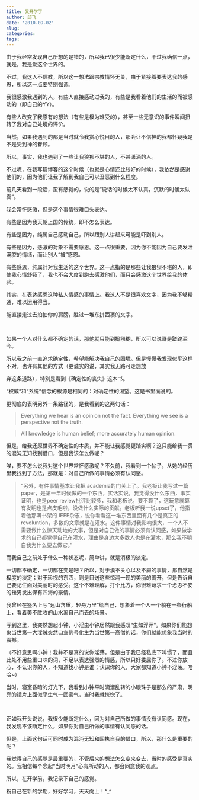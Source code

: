 ```yaml
---
title: 又开学了
author: 邱飞
date: '2010-09-02'
slug: 
categories:
tags:
---
```


由于我经常发现自己所想的是错的，所以我已很少能断定什么，不过我确信一点，就是，我是爱这个世界的。

不过，我这人不信教，所以这一想法跟宗教情怀无关，由于紧接着要表达我的感恩，所以这一点要特别强调。

我很感激我遇到的人，有些人直接感动过我的，有些是我看着他们的生活的而被感动的（即自己的YY）。

有些人改变了我原有的想法（有些是极为难受的），甚至一些无意识的事件瞬间扭转了我对自己处境的评价。

当然，如果我遇到的都是当时就令我赏心悦目的人，那会让不信神的我都怀疑我是不是受到神的眷顾。

所以，事实，我也遇到了一些让我狼狈不堪的人，不甚潇洒的人。

不过呢，在我写篇博客的这个时候（也就是心情还比较好的时候），我依然是感谢他们的，因为他们让我了解到我自己可以丑恶到什么程度。

前几天看到一段话，蛮有感觉的，说的是“说话的时候太不认真，沉默的时候太认真”。

我会常怀感激，但是这个事情很难口头表达。

有些是因为我天朝上国的传统，即不怎么表达。

有些是因为，纯属自己感动自己，所以跟别人讲起来可能是吓到别人。

有些是因为，感激的对象不需要感恩。这一点很重要，因为你不能因为自己要发泄满腔的情绪，而让别人“被”感恩。

有些感恩，纯属针对我生活的这个世界。这一点指的是那些让我狼狈不堪的人，即使我心情舒畅了，我也不会大度到跑去感激他们，而只会感激这个世界给我的体验。

其实，在表达感恩这种私人情感的事情上。我这人不是很喜欢文字，因为我不够精通，难以运用得当。

能直接走过去拍拍你的肩膀，胜过一堆东拼西凑的文字。

<br>

如果一个人对什么都不确定的话，那他就只能到捣糨糊，所以可以说哥是蹉跎至今。

所以我之前一直追求确定性，希望能解决我自己的困境。但是慢慢我发现似乎这样不对，也许有其他的方式（更诚实的说，其实我无路可走想放

弃这条道路），特别是看到《确定性的丧失》这本书。

“权威”和“系统”信念的根源是相同的：对确定性的渴望。这是书里面说的。

更彻底的表明另外一条路径的，是我看到的这两句话：

> Everything we hear is an opinion not the fact. Everything we see is a perspective not the truth.

> All knowledge is human belief; more accurately human opinion.

但是，给我还原世界不确定性的本质，并不能让我感觉更踏实啊？这只能给我一贯的混沌无知找到借口，但是我该怎么做呢？

唉，要不怎么说我对这个世界常怀感激呢？不久前，我看到一个帖子，从她的经历里我找到了方法，那就是：对自己所做的事情必须有认同感。

> “另外，有件事情基本让我把 academia的门关上了。我老板让我写过一篇paper，是第一年时候做的一个东西，实话实说，我觉得没什么东西，事实证明，也是peer review批评比较多，我和老板说，要不算了，这玩意就算有发明也是点皮毛啦，没做什么实际的贡献。老板听我一说upset了，他指着他那满书架的 IEEE杂志，说你看看这一堆东西里面有几个是真正的revoluntion，多数的文章就是在灌水。这件事情对我影响很大，一个人不需要做什么惊天动地的大事，但是对自己做的事情必须有认同感，如果做学术的自己都觉得自己在灌水，理由是身边大多数人也是在灌水，那么我不明白我为什么要去做它。”



而我自己之前处于什么一种状态呢，简单讲，就是消极的淡定。

一切都不确定，一切都在变是吧？所以，对于漠不关心以及不屑的事情，那自然是极度的淡定；对于珍视的东西，则是目送这些惊鸿一现的美丽的离开，但是告诉自己要记住面对美丽时的感受。这个不难理解，打个比方，你很难苛求一个忐忑不安的锉男发出保有四海的豪情。

我曾经在签名上写“远山含黛，轻舟万里”给自己，想象着一个人一个躺在一条行船上，看着美不胜收的山水离自己而去的场景。

写到这里，我突然想起小钟，小淫虫小钟居然跟我感叹“生如浮萍”。如果你们能想象当世第一大淫贼突然口宣佛号化生为当世第一高僧的话，你们就能想象我当时的震撼。

（不好意思啊小钟！我并不是真的说你淫荡，但是由于我已经私底下叫惯了，而且此处不用些重口味的词，不足以表达强烈的情感，所以只好委屈你了。不过你放心，不认识你的人，不知道找小钟是谁；认识你的人，大家都知道小钟不淫荡。哈哈~）

当时，寝室昏暗的灯光下，我看到小钟平时滴溜乱转的小眼珠子是那么的严肃，明亮的镜片上面似乎生气一团雾气，当时我就恍惚了。

<br>

正如我开头说说，我很少能断定什么，因为对自己所做的事情没有认同感。现在，我发现不该断定什么，如果你对自己所做的事情有认同感的话。

但是，上面这句话可同时成为混沌无知和固执自我的借口，所以，那什么是重要的呢？

我觉得自己的感觉是最重要的，不管后来的想法怎么变来变去，当时的感受是真实的。我相信每个念起“当时明月”心有所动的人，都会同意我的观点。

所以，在开学前，我记录下自己的感觉。

祝自己在新的学期，好好学习，天天向上！^_^
